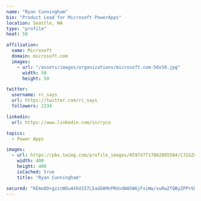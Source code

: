 ```yaml
---
name: "Ryan Cunningham"
bio: "Product Lead for Microsoft PowerApps"
location: Seattle, WA
type: "profile"
heat: 58

affiliation:
  name: Microsoft
  domain: microsoft.com
  images:
    - url: "/assets/images/organizations/microsoft.com-50x50.jpg"
      width: 50
      height: 50

twitter:
  username: rc_says
  url: https://twitter.com/rc_says
  followers: 2334

linkedin:
  url: https://www.linkedin.com/in/rycu

topics:
  - Power Apps

images:
  - url: https://pbs.twimg.com/profile_images/459747717862805504/CJIGZejd_400x400.png
    width: 400
    height: 400
    isCached: true
    title: "Ryan Cunningham"

secured: "KEmo8D+gzzcWOu4XkU157L5aGOAMnPRdvdWA5W6jFxiWw/xuRwZfQByZPP+SQjn4GfQrK4CpE2rTjACVb5udTdL/LPRTTjJHH6Q6CY6OujtScuKqEXKXM3vsZajRh6mlPVMZQmqo3S09ycmESQL/nNIObFkUuVzAIPGd/3cNFeLb4wlLFNDVpFivO/rmJXpvo7VUUlLW9t0hRt3Wl7M3EP/fBdj39uOS5DhqZeQiNLDv6i3hK0QiRRnWpsNp2GZ02RJd3XYh94ydF9MQEJUli9s0GbgKLGWphSMrPcddYoHftwy8xsuRkruZoTXwX5IVZlp9hgQpKD2eWV2BJsLkhS0WldzW1hDnO3C/oGFGE6cx7zpia48V7+WVAzRMVG2ApAlD/ImJIyLq4LHPUWM7mmU8z3ndlJjwXjiO5SeZ1Ro=;t5HAig2SCh/foafe40tKlA=="
---
```


